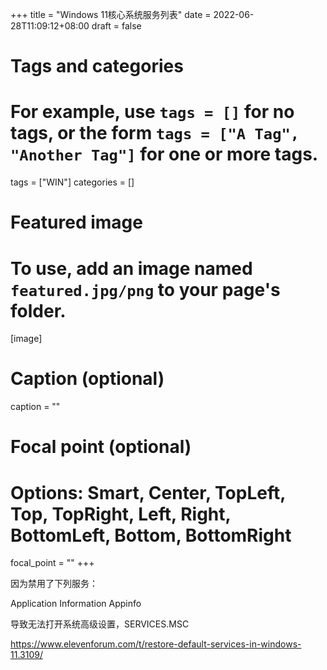+++
title = "Windows 11核心系统服务列表"
date = 2022-06-28T11:09:12+08:00
draft = false

# Tags and categories
# For example, use `tags = []` for no tags, or the form `tags = ["A Tag", "Another Tag"]` for one or more tags.
tags = ["WIN"]
categories = []

# Featured image
# To use, add an image named `featured.jpg/png` to your page's folder. 
[image]
  # Caption (optional)
  caption = ""

  # Focal point (optional)
  # Options: Smart, Center, TopLeft, Top, TopRight, Left, Right, BottomLeft, Bottom, BottomRight
  focal_point = ""
+++


因为禁用了下列服务：

Application Information	               Appinfo

导致无法打开系统高级设置，SERVICES.MSC



https://www.elevenforum.com/t/restore-default-services-in-windows-11.3109/

